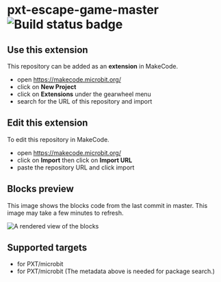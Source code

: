 # pxt-escape-game-master ![Build status badge](https://github.com/pelikhan/pxt-escape-game-master/workflows/MakeCode/badge.svg)



## Use this extension

This repository can be added as an **extension** in MakeCode.

* open https://makecode.microbit.org/
* click on **New Project**
* click on **Extensions** under the gearwheel menu
* search for the URL of this repository and import

## Edit this extension

To edit this repository in MakeCode.

* open https://makecode.microbit.org/
* click on **Import** then click on **Import URL**
* paste the repository URL and click import

## Blocks preview

This image shows the blocks code from the last commit in master.
This image may take a few minutes to refresh.

![A rendered view of the blocks](https://github.com/pelikhan/pxt-escape-game-master/raw/master/.makecode/blocks.png)

## Supported targets

* for PXT/microbit
* for PXT/microbit
(The metadata above is needed for package search.)

